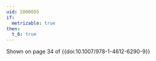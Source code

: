 ```yaml
---
uid: I000055
if:
  metrizable: true
then:
  t_6: true
---
```

Shown on page 34 of {{doi:10.1007/978-1-4612-6290-9}}
